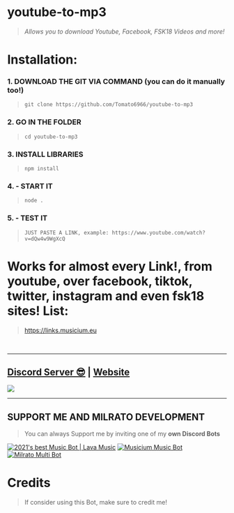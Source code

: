 # youtube-to-mp3
> *Allows you to download Youtube, Facebook, FSK18 Videos and more!*

# Installation:

### 1. DOWNLOAD THE GIT VIA COMMAND (you can do it manually too!)
> ```
> git clone https://github.com/Tomato6966/youtube-to-mp3
> ```

### 2. GO IN THE FOLDER
> ```
> cd youtube-to-mp3
> ```

### 3. INSTALL LIBRARIES
> ```
> npm install
> ```

### 4. - START IT
> ```
> node .
> ```

### 5. - TEST IT
> ```
> JUST PASTE A LINK, example: https://www.youtube.com/watch?v=dQw4w9WgXcQ
> ```

# Works for almost every Link!, from youtube, over facebook, tiktok, twitter, instagram and even fsk18 sites! List:
> https://links.musicium.eu

<br/>
  
***

## [Discord Server 😎](https://discord.gg/milrato) | [Website](https://milrato.dev)
<a href="https://discord.gg/milrato"><img src="https://discord.com/api/guilds/773668217163218944/widget.png?style=banner2"></a>

***

## SUPPORT ME AND MILRATO DEVELOPMENT

> You can always Support me by inviting one of my **own Discord Bots**

[![2021's best Music Bot | Lava Music](https://cdn.discordapp.com/attachments/748533465972080670/817088638780440579/test3.png)](https://lava.milrato.dev)
[![Musicium Music Bot](https://cdn.discordapp.com/attachments/742446682381221938/770055673965707264/test1.png)](https://musicium.musicium.dev)
[![Milrato Multi Bot](https://cdn.discordapp.com/attachments/742446682381221938/770056826724679680/test1.png)](https://milrato.milrato.dev)

# Credits

> If consider using this Bot, make sure to credit me!
